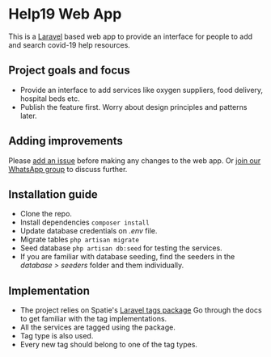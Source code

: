 # Help19 Web App

This is a [Laravel](https://laravel.com) based web app to provide an interface for people to add and search covid-19 help resources.

## Project goals and focus

- Provide an interface to add services like oxygen suppliers, food delivery, hospital beds etc.
- Publish the feature first. Worry about design principles and patterns later.

## Adding improvements

Please [add an issue](https://github.com/insidert/help19webapp/issues/new) before making any changes to the web app. Or [join our WhatsApp group](https://chat.whatsapp.com/LxfqvOTFQMSAdzG2fOAJvL) to discuss further.

## Installation guide

- Clone the repo.
- Install dependencies ```composer install```
- Update database credentials on *.env* file.
- Migrate tables ```php artisan migrate```
- Seed database ```php artisan db:seed``` for testing the services.
- If you are familiar with database seeding, find the seeders in the *database > seeders* folder and them individually.

## Implementation

- The project relies on Spatie's [Laravel tags package](https://spatie.be/docs/laravel-tags/v4/introduction) Go through the docs to get familiar with the tag implementations.
- All the services are tagged using the package.
- Tag type is also used.
- Every new tag should belong to one of the tag types.
